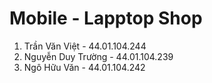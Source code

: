 # Mobile - Lapptop Shop

1. Trần Văn Việt - 44.01.104.244
2. Nguyễn Duy Trường - 44.01.104.239
3. Ngô Hữu Văn - 44.01.104.242